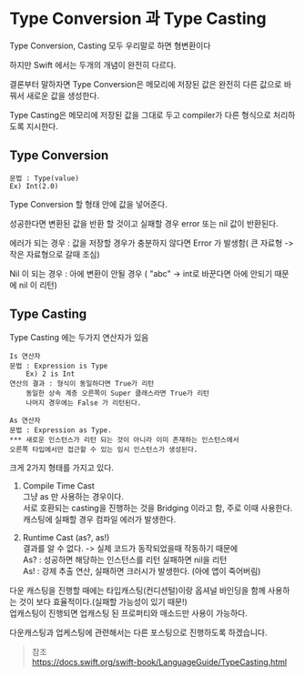 # Type Conversion 과 Type Casting

Type Conversion, Casting 모두 우리말로 하면 형변환이다

하지만 Swift 에서는 두개의 개념이 완전히 다르다. 

결론부터 말하자면 Type Conversion은 메모리에 저장된 값은 완전히 다른 값으로 바꿔서 새로운 값을 생성한다. 

Type Casting은 메모리에 저장된 값을 그대로 두고 compiler가 다른 형식으로 처리하도록 지시한다. 


## Type Conversion

    문법 : Type(value) 
    Ex) Int(2.0)

Type Conversion 할 형태 안에 값을 넣어준다. 

성공한다면 변환된 값을 반환 할 것이고 실패할 경우 error 또는 nil 값이 반환된다. 

에러가 되는 경우 : 값을 저장할 경우가 충분하지 않다면 Error 가 발생함( 큰 자료형 -> 작은 자료형으로 갈때 조심)

Nil 이 되는 경우 : 아에 변환이 안될 경우 ( "abc" -> int로 바꾼다면 아에 안되기 때문에 nil 이 리턴)


## Type Casting

Type Casting 에는 두가지 연산자가 있음 

    Is 연산자    
    문법 : Expression is Type   
        Ex) 2 is Int   
    연산의 결과 : 형식이 동일하다면 True가 리턴  
        동일한 상속 계층 오른쪽이 Super 클래스라면 True가 리턴
        나머지 경우에는 False 가 리턴된다. 
 
<!--  -->

    As 연산자 
    문법 : Expression as Type. 
    *** 새로운 인스턴스가 리턴 되는 것이 아니라 이미 존재하는 인스턴스에서 
    오른쪽 타입에서만 접근할 수 있는 임시 인스턴스가 생성된다. 

크게 2가지 형태를 가지고 있다. 

1. Compile Time Cast   
	그냥 as 만 사용하는 경우이다.   
	서로 호환되는 casting을 진행하는 것을 Bridging 이라고 함, 주로 이때 사용한다.    
	캐스팅에 실패할 경우 컴파일 에러가 발생한다.   


2. Runtime Cast (as?, as!)    
	결과를 알 수 없다. -> 실제 코드가 동작되었을때 작동하기 때문에    
As? : 성공하면 해당하는 인스턴스를 리턴 실패하면 nil을 리턴   
As! : 강제 추출 연산, 실패하면 크러시가 발생한다. (아에 앱이 죽어버림)

다운 캐스팅을 진행할 때에는 타입캐스팅(컨디션털)이랑 옵셔널 바인딩을 함께 사용하는 것이 보다 효율적이다.(실패할 가능성이 있기 때문!)   
업캐스팅이 진행되면 업캐스팅 된 프로퍼티와 매소드만 사용이 가능하다.

다운캐스팅과 업케스팅에 관련해서는 다른 포스팅으로 진행하도록 하겠습니다.  

> 참조   
https://docs.swift.org/swift-book/LanguageGuide/TypeCasting.html   
